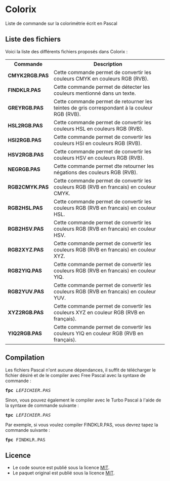 # Colorix
Liste de commande sur la colorimétrie écrit en Pascal

<h2>Liste des fichiers</h2>

Voici la liste des différents fichiers proposés dans Colorix :

<table>
  <tr>
    <th>Commande</th>
    <th>Description</th>
   </tr>
   <tr>
     <td><b>CMYK2RGB.PAS</b></td>
     <td>Cette commande permet de convertir les couleurs CMYK en couleurs RGB (RVB).</td>
   </tr>
   <tr>
     <td><b>FINDKLR.PAS</b></td>
    <td>Cette commande permet de détecter les couleurs mentionné dans un texte.</td>
  </tr>
  <tr>
     <td><b>GREYRGB.PAS</b></td>
     <td>Cette commande permet de retourner les teintes de gris correspondant à la couleur RGB (RVB).</td>
  </td>
  <tr>
     <td><b>HSL2RGB.PAS</b></td>
     <td>Cette commande permet de convertir les couleurs HSL en couleurs RGB (RVB).</td>
  </tr>
  <tr>
     <td><b>HSI2RGB.PAS</b></td>
     <td>Cette commande permet de convertir les couleurs HSI en couleurs RGB (RVB).</td>
  </tr>
  <tr>
     <td><b>HSV2RGB.PAS</b></td>
     <td>Cette commande permet de convertir les couleurs HSV en couleurs RGB (RVB).</td>
  </tr>
  <tr>
     <td><b>NEGRGB.PAS</b></td>
     <td>Cette commande permet dte retourner les négations des couleurs RGB (RVB).</td>
  </tr>
  <tr> 
    <td><b>RGB2CMYK.PAS</b></td>
    <td>Cette commande permet de convertir les couleurs RGB (RVB en francais) en couleur CMYK.</td>
  </tr>	
   <tr>
     <td><b>RGB2HSL.PAS</b></td>
     <td>Cette commande permet de convertir les couleurs RGB (RVB en francais) en couleur HSL.</td>
   </tr>
  <tr>
     <td><b>RGB2HSV.PAS</b></td>
     <td>Cette commande permet de convertir les couleurs RGB (RVB en francais) en couleur HSV.</td>
   </tr>
   <tr> 
    <td><b>RGB2XYZ.PAS</b></td>
    <td>Cette commande permet de convertir les couleurs RGB (RVB en francais) en couleur XYZ.</td>
  </tr>		
  <tr> 
    <td><b>RGB2YIQ.PAS</b></td>
    <td>Cette commande permet de convertir les couleurs RGB (RVB en francais) en couleur YIQ.</td>
  </tr>	
  <tr> 
    <td><b>RGB2YUV.PAS</b></td>
    <td>Cette commande permet de convertir les couleurs RGB (RVB en francais) en couleur YUV.</td>
  </tr>
  <tr> 
    <td><b>XYZ2RGB.PAS</b></td>
    <td>Cette commande permet de convertir les couleurs XYZ en couleur RGB (RVB en français).</td>
  </tr>
  <tr>
    <td><b>YIQ2RGB.PAS</b></td>
    <td>Cette commande permet de convertir les couleurs YIQ en couleur RGB (RVB en français).</td>
</table>

<h2>Compilation</h2>
	
Les fichiers Pascal n'ont aucune dépendances, il suffit de télécharger le fichier désiré et de le compiler avec Free Pascal avec la syntaxe de commande  :

<pre><b>fpc</b> <i>LEFICHIER.PAS</i></pre>
	
Sinon, vous pouvez également le compiler avec le Turbo Pascal à l'aide de la syntaxe de commande suivante :	

<pre><b>tpc</b> <i>LEFICHIER.PAS</i></pre>
	
Par exemple, si vous voulez compiler FINDKLR.PAS, vous devrez tapez la commande suivante :

<pre><b>fpc</b> FINDKLR.PAS</pre>

<h2>Licence</h2>
<ul>
 <li>Le code source est publié sous la licence <a href="https://github.com/gladir/Colorix/blob/main/LICENSE">MIT</a>.</li>
 <li>Le paquet original est publié sous la licence <a href="https://github.com/gladir/Colorix/blob/main/LICENSE">MIT</a>.</li>
</ul>
